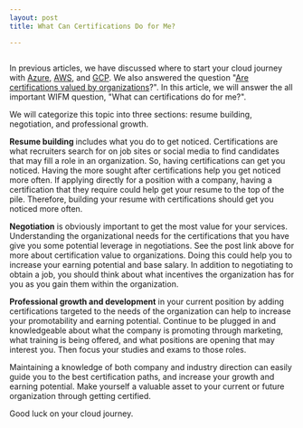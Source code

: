 ```yaml
---
layout: post
title: What Can Certifications Do for Me?

---
```


<!-- wp:image {"id":120,"sizeSlug":"large"} -->
<figure class="wp-block-image size-large"><img src="https://captainhyperscaler.files.wordpress.com/2019/10/clouds2.png?w=405" alt="" class="wp-image-120"/></figure>
<!-- /wp:image -->

<!-- wp:paragraph -->
<p>In previous articles, we have discussed where to start your cloud journey with <a rel="noreferrer noopener" aria-label="Azure (opens in a new tab)" href="https://captainhyperscaler.com/2020/01/28/where-do-i-start-with-the-cloud-part-1-microsoft-azure/" target="_blank">Azure</a>, <a rel="noreferrer noopener" aria-label="AWS (opens in a new tab)" href="https://captainhyperscaler.com/2020/01/29/where-do-i-start-with-the-cloud-part-2-amazon-web-services/" target="_blank">AWS</a>, and <a rel="noreferrer noopener" aria-label="GCP (opens in a new tab)" href="https://captainhyperscaler.com/2020/01/30/where-do-i-start-with-the-cloud-part-3-google-cloud-platform/" target="_blank">GCP</a>. We also answered the question "<a rel="noreferrer noopener" aria-label="Are certifications valued by organizations (opens in a new tab)" href="https://captainhyperscaler.com/?p=100" target="_blank">Are certifications valued by organizations</a>?". In this article, we will answer the all important WIFM question, "What can certifications do for me?". </p>
<!-- /wp:paragraph -->

<!-- wp:paragraph -->
<p>We will categorize this topic into three sections: resume building, negotiation, and professional growth. </p>
<!-- /wp:paragraph -->

<!-- wp:paragraph -->
<p><strong>Resume building </strong>includes what you do to get noticed. Certifications are what recruiters search for on job sites or social media to find candidates that may fill a role in an organization. So, having certifications can get you noticed. Having the more sought after certifications help you get noticed more often. If applying directly for a position with a company, having a certification that they require could help get your resume to the top of the pile. Therefore, building your resume with certifications should get you noticed more often.</p>
<!-- /wp:paragraph -->

<!-- wp:paragraph -->
<p><strong>Negotiation</strong> is obviously important to get the most value for your services. Understanding the organizational needs for the certifications that you have give you some potential leverage in negotiations. See the post link above for more about certification value to organizations. Doing this could help you to increase your earning potential and base salary. In addition to negotiating to obtain a job, you should think about what incentives the organization has for you as you gain them within the organization. </p>
<!-- /wp:paragraph -->

<!-- wp:paragraph -->
<p><strong>Professional growth and development</strong> in your current position by adding certifications targeted to the needs of the organization can help to increase your promotability and earning potential. Continue to be plugged in and knowledgeable about what the company is promoting through marketing, what training is being offered, and what positions are opening that may interest you. Then focus your studies and exams to those roles. </p>
<!-- /wp:paragraph -->

<!-- wp:paragraph -->
<p>Maintaining a knowledge of both company and industry direction can easily guide you to the best certification paths, and increase your growth and earning potential. Make yourself a valuable asset to your current or future organization through getting certified. </p>
<!-- /wp:paragraph -->

<!-- wp:paragraph -->
<p>Good luck on your cloud journey. </p>
<!-- /wp:paragraph -->